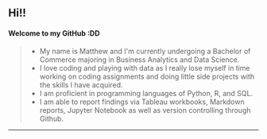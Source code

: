 ## Hi!!
#### Welcome to my GitHub :DD
> - My name is Matthew and I'm currently undergoing a Bachelor of Commerce majoring in Business Analytics and Data Science.  
> - I love coding and playing with data as I really lose myself in time working on coding assignments and doing little side projects with the skills I have acquired.  
> - I am proficient in programming languages of Python, R, and SQL.  
> - I am able to report findings via Tableau workbooks, Markdown reports, Jupyter Notebook as well as version controlling through Github.
***
